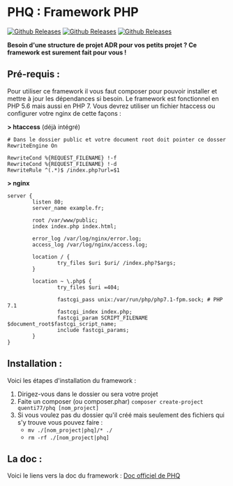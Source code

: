 # PHQ : Framework PHP

[![Github Releases](https://img.shields.io/badge/version-0.5.7-blue.svg)]() [![Github Releases](https://img.shields.io/badge/php-7.1-blue.svg)]() [![Github Releases](https://img.shields.io/badge/composer-quenti77/phq-red.svg)]()

**Besoin d'une structure de projet ADR pour vos petits projet ? Ce framework est surement fait pour vous !**

## Pré-requis :

Pour utiliser ce framework il vous faut composer pour pouvoir installer et mettre à jour les dépendances si besoin. Le framework est fonctionnel en PHP 5.6 mais aussi en PHP 7. Vous devrez utiliser un fichier htaccess ou configurer votre nginx de cette façons :

**> htaccess** (déjà intégré)
```
# Dans le dossier public et votre document root doit pointer ce dosser
RewriteEngine On

RewriteCond %{REQUEST_FILENAME} !-f
RewriteCond %{REQUEST_FILENAME} !-d
RewriteRule ^(.*)$ /index.php?url=$1
```
**> nginx**
```
server {
        listen 80;
        server_name example.fr;

        root /var/www/public;
        index index.php index.html;

        error_log /var/log/nginx/error.log;
        access_log /var/log/nginx/access.log;

        location / {
                try_files $uri $uri/ /index.php?$args;
        }

        location ~ \.php$ {
                try_files $uri =404;

                fastcgi_pass unix:/var/run/php/php7.1-fpm.sock; # PHP 7.1
                fastcgi_index index.php;
                fastcgi_param SCRIPT_FILENAME $document_root$fastcgi_script_name;
                include fastcgi_params;
        }
}
```

## Installation :
Voici les étapes d'installation du framework :

 1. Dirigez-vous dans le dossier ou sera votre projet
 2. Faite un composer (ou composer.phar) ```composer create-project quenti77/phq [nom_project]```
 3. Si vous voulez pas du dossier qu'il créé mais seulement des fichiers qui s'y trouve vous pouvez faire : 
	 - ```mv ./[nom_project|phq]/* ./```
	 - ```rm -rf ./[nom_project|phq]```

## La doc :

Voici le liens vers la doc du framework : [Doc officiel de PHQ](https://phq.gitbook.io/doc/)
